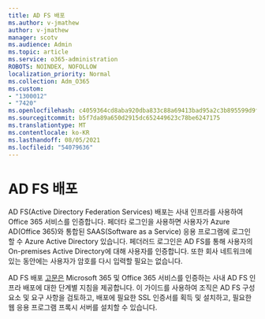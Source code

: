 ```yaml
---
title: AD FS 배포
ms.author: v-jmathew
author: v-jmathew
manager: scotv
ms.audience: Admin
ms.topic: article
ms.service: o365-administration
ROBOTS: NOINDEX, NOFOLLOW
localization_priority: Normal
ms.collection: Adm_O365
ms.custom:
- "1300012"
- "7420"
ms.openlocfilehash: c4059364cd8aba920dba833c88a69413bad95a2c3b895599d9f6895b50ff73d5
ms.sourcegitcommit: b5f7da89a650d2915dc652449623c78be6247175
ms.translationtype: MT
ms.contentlocale: ko-KR
ms.lasthandoff: 08/05/2021
ms.locfileid: "54079636"
---
```

# <a name="deploy-ad-fs"></a>AD FS 배포

AD FS(Active Directory Federation Services) 배포는 사내 인프라를 사용하여 Office 365 서비스를 인증합니다. 페더타 로그인을 사용하면 사용자가 Azure AD(Office 365)와 통합된 SAAS(Software as a Service) 응용 프로그램에 로그인할 수 Azure Active Directory 있습니다. 페더러드 로그인은 AD FS를 통해 사용자의 On-premises Active Directory에 대해 사용자를 인증합니다. 또한 회사 네트워크에 있는 동안에는 사용자가 암호를 다시 입력할 필요는 없습니다.

AD FS 배포 [고문은](https://go.microsoft.com/fwlink/?linkid=2071178) Microsoft 365 및 Office 365 서비스를 인증하는 사내 AD FS 인프라 배포에 대한 단계별 지침을 제공합니다. 이 가이드를 사용하여 조직은 AD FS 구성 요소 및 요구 사항을 검토하고, 배포에 필요한 SSL 인증서를 획득 및 설치하고, 필요한 웹 응용 프로그램 프록시 서버를 설치할 수 있습니다.
